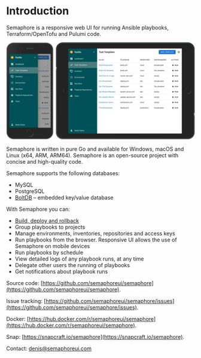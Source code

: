 # Introduction

Semaphore is a responsive web UI for running Ansible playbooks, Terraform/OpenTofu and Pulumi code.

![](<.gitbook/assets/134777345-8789d9e4-ff0d-439c-b80e-ddc56b74fcee.webp>)

Semaphore is written in pure Go and available for Windows, macOS and Linux (x64, ARM, ARM64). Semaphore is an open-source project with concise and high-quality code.

Semaphore supports the following databases:

* MySQL
* PostgreSQL
* [BoltDB](https://github.com/etcd-io/bbolt) – embedded key/value database

With Semaphore you can:

* [Build, deploy and rollback](./administration-guide/cicd.md)
* Group playbooks to projects
* Manage environments, inventories, repositories and access keys
* Run playbooks from the browser. Responsive UI allows the use of Semaphore on mobile devices
* Run playbooks by schedule
* View detailed logs of any playbook runs, at any time
* Delegate other users the running of playbooks
* Get notifications about playbook runs

Source code: [https://github.com/semaphoreui/semaphore](https://github.com/semaphoreui/semaphore).

Issue tracking: [https://github.com/semaphoreui/semaphore/issues](https://github.com/semaphoreui/semaphore/issues).

Docker: [https://hub.docker.com/r/semaphoreui/semaphore](https://hub.docker.com/r/semaphoreui/semaphore).

Snap: [https://snapcraft.io/semaphore](https://snapcraft.io/semaphore).

Contact: [denis@semaphoreui.com](mailto:denis@semaphoreui.com)
